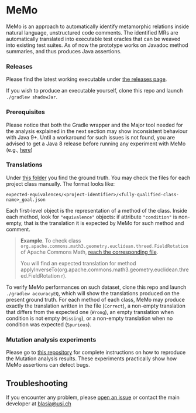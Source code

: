 # MeMo

MeMo is an approach to automatically identify metamorphic relations inside natural language, unstructured code comments. 
The identified MRs are automatically translated into executable test oracles that can be weaved into existing test suites.
As of now the prototype works on Javadoc method summaries, and thus produces Java assertions.

### Releases
Please find the latest working executable under <a href=https://github.com/ariannab/MeMo/releases> the releases page</a>.

If you wish to produce an executable yourself, clone this repo and launch `./gradlew shadowJar`. 

### Prerequisites
Please notice that both the Gradle wrapper and the Major tool needed for the analysis explained in the next section may show inconsistent behaviour with
Java 9+. Until a workaround for such issues is not found, you are advised to get a Java 8 release before running any experiment with MeMo (e.g., <a href=https://www.oracle.com/java/technologies/javase/javase-jdk8-downloads.html> here</a>)

### Translations
Under <a href=https://github.com/ariannab/MeMo/tree/master/expected-equivalences>this folder</a> you find the ground truth. You may check the files for each project class manually. The format looks like:  
```
expected-equivalences/<project-identifier>/<fully-qualified-class-name>_goal.json
```

Each first-level object is the representation of a method of the class. Inside each method, look for `"equivalence"` objects: if attribute `"condition"` is non-empty, that is the translation it is expected by MeMo for such method and comment.


> <b>Example</b>. To check class `org.apache.commons.math3.geometry.euclidean.threed.FieldRotation` of Apache Commons Math, <a href=https://github.com/ariannab/MeMo/blob/master/expected-equivalences/math/org.apache.commons.math3.geometry.euclidean.threed.FieldRotation_goal.json>reach the corresponding file</a>. 
> <p>You will find an expected translation for method applyInverseTo(org.apache.commons.math3.geometry.euclidean.threed.FieldRotation<T> r).


To verify MeMo performances on such dataset, clone this repo and launch `./gradlew accuracyEQ`, which will show the translations produced on the present ground truth. For each method of each class, MeMo may produce exactly the translation written in the file (`Correct`), a non-empty translation that differs from the expected one (`Wrong`), an empty translation when condition is not empty (`Missing`), or a non-empty translation when no condition was expected (`Spurious`).

### Mutation analysis experiments
Please go to <a href=https://gitlab.software.imdea.org/arianna.blasi/memo-experiments-2021>this repository</a> for complete instructions on how to reproduce the Mutation analysis results. These experiments practically show how MeMo assertions can detect bugs.

## Troubleshooting
If you encounter any problem, please <a href=https://github.com/ariannab/MeMo/issues/new>open an issue</a> or contact the main developer at blasia@usi.ch
